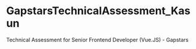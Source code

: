# GapstarsTechnicalAssessment_Kasun
Technical Assessment for Senior Frontend Developer (Vue.JS) - Gapstars
